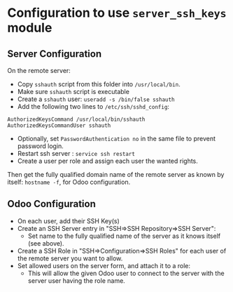 Configuration to use `server_ssh_keys` module
=============================================

Server Configuration
--------------------

On the remote server:
- Copy `sshauth` script from this folder into `/usr/local/bin`.
- Make sure `sshauth` script is executable
- Create a `sshauth` user: `useradd -s /bin/false sshauth`
- Add the following two lines to `/etc/ssh/sshd_config`:
```
AuthorizedKeysCommand /usr/local/bin/sshauth
AuthorizedKeysCommandUser sshauth
```
- Optionally, set `PasswordAuthentication no` in the same file to prevent password login.
- Restart ssh server : `service ssh restart`
- Create a user per role and assign each user the wanted rights. 

Then get the fully qualified domain name of the remote server as known by itself: `hostname -f`, for Odoo configuration.

Odoo Configuration
------------------
- On each user, add their SSH Key(s)
- Create an SSH Server entry in "SSH=>SSH Repository=>SSH Server":
    - Set name to the fully qualified name of the server as it knows itself (see above).
- Create a SSH Role in "SSH=>Configuration=>SSH Roles" for each user of the remote server you want to allow.
- Set allowed users on the server form, and attach it to a role:
    - This will allow the given Odoo user to connect to the server with the server user having the role name.
